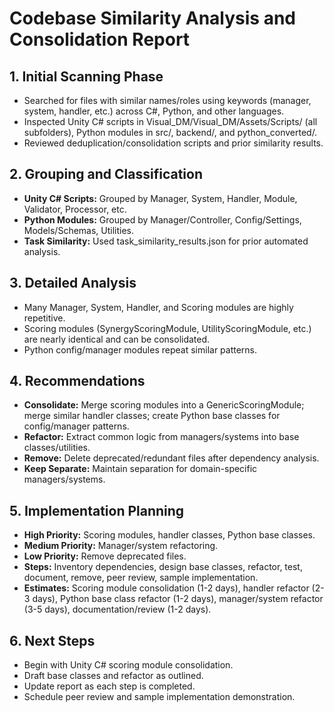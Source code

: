 # Codebase Similarity Analysis and Consolidation Report

## 1. Initial Scanning Phase
- Searched for files with similar names/roles using keywords (manager, system, handler, etc.) across C#, Python, and other languages.
- Inspected Unity C# scripts in Visual_DM/Visual_DM/Assets/Scripts/ (all subfolders), Python modules in src/, backend/, and python_converted/.
- Reviewed deduplication/consolidation scripts and prior similarity results.

## 2. Grouping and Classification
- **Unity C# Scripts:** Grouped by Manager, System, Handler, Module, Validator, Processor, etc.
- **Python Modules:** Grouped by Manager/Controller, Config/Settings, Models/Schemas, Utilities.
- **Task Similarity:** Used task_similarity_results.json for prior automated analysis.

## 3. Detailed Analysis
- Many Manager, System, Handler, and Scoring modules are highly repetitive.
- Scoring modules (SynergyScoringModule, UtilityScoringModule, etc.) are nearly identical and can be consolidated.
- Python config/manager modules repeat similar patterns.

## 4. Recommendations
- **Consolidate:** Merge scoring modules into a GenericScoringModule; merge similar handler classes; create Python base classes for config/manager patterns.
- **Refactor:** Extract common logic from managers/systems into base classes/utilities.
- **Remove:** Delete deprecated/redundant files after dependency analysis.
- **Keep Separate:** Maintain separation for domain-specific managers/systems.

## 5. Implementation Planning
- **High Priority:** Scoring modules, handler classes, Python base classes.
- **Medium Priority:** Manager/system refactoring.
- **Low Priority:** Remove deprecated files.
- **Steps:** Inventory dependencies, design base classes, refactor, test, document, remove, peer review, sample implementation.
- **Estimates:** Scoring module consolidation (1-2 days), handler refactor (2-3 days), Python base class refactor (1-2 days), manager/system refactor (3-5 days), documentation/review (1-2 days).

## 6. Next Steps
- Begin with Unity C# scoring module consolidation.
- Draft base classes and refactor as outlined.
- Update report as each step is completed.
- Schedule peer review and sample implementation demonstration. 